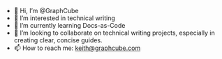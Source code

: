 - 👋 Hi, I’m @GraphCube
- 👀 I’m interested in technical writing
- 🌱 I’m currently learning Docs-as-Code
- 💞️ I’m looking to collaborate on technical writing projects, especially in creating clear, concise guides.
- 📫 How to reach me: keith@graphcube.com

<!---
GraphCube/GraphCube is a ✨ special ✨ repository because its `README.md` (this file) appears on your GitHub profile.
You can click the Preview link to take a look at your changes.
--->
